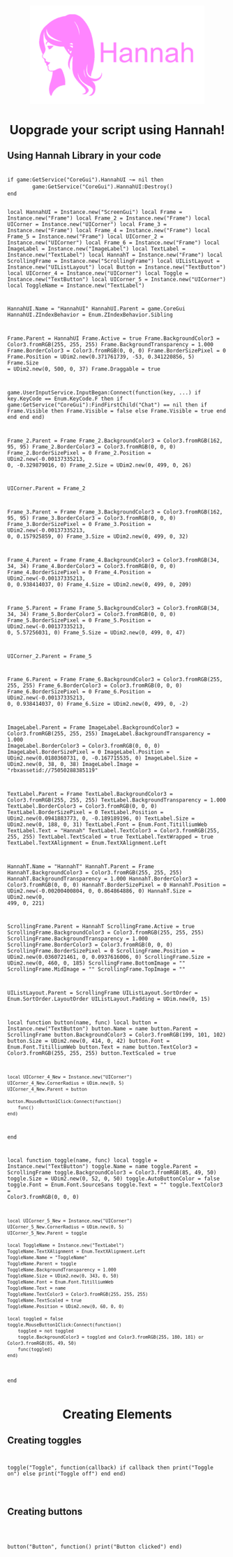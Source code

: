 <div align=center>
  <img src="https://raw.githubusercontent.com/Zearish/Hannah/refs/heads/main/PinkHannahIcon.png" width="400" />
  <h1>Uopgrade your script using Hannah!</h1>
</div>
<h2>Using Hannah Library in your code</h2>
<pre><code>
if game:GetService("CoreGui").HannahUI ~= nil then
        game:GetService("CoreGui").HannahUI:Destroy()
end

local HannahUI = Instance.new("ScreenGui")
local Frame = Instance.new("Frame")
local Frame_2 = Instance.new("Frame")
local UICorner = Instance.new("UICorner")
local Frame_3 = Instance.new("Frame")
local Frame_4 = Instance.new("Frame")
local Frame_5 = Instance.new("Frame")
local UICorner_2 = Instance.new("UICorner")
local Frame_6 = Instance.new("Frame")
local ImageLabel = Instance.new("ImageLabel")
local TextLabel = Instance.new("TextLabel")
local HannahT = Instance.new("Frame")
local ScrollingFrame = Instance.new("ScrollingFrame")
local UIListLayout = Instance.new("UIListLayout")
local Button = Instance.new("TextButton")
local UICorner_4 = Instance.new("UICorner")
local Toggle = Instance.new("TextButton")
local UICorner_5 = Instance.new("UICorner")
local ToggleName = Instance.new("TextLabel")


HannahUI.Name = "HannahUI"
HannahUI.Parent = game.CoreGui
HannahUI.ZIndexBehavior = Enum.ZIndexBehavior.Sibling

Frame.Parent = HannahUI
Frame.Active = true
Frame.BackgroundColor3 = Color3.fromRGB(255, 255, 255)
Frame.BackgroundTransparency = 1.000
Frame.BorderColor3 = Color3.fromRGB(0, 0, 0)
Frame.BorderSizePixel = 0
Frame.Position = UDim2.new(0.371761739, -53, 0.341220856, 5)
Frame.Size = UDim2.new(0, 500, 0, 37)
Frame.Draggable = true

game.UserInputService.InputBegan:Connect(function(key, ...)
        if key.KeyCode == Enum.KeyCode.F then
                if game:GetService("CoreGui"):FindFirstChild("Chat") == nil then
                        if Frame.Visible then
                                Frame.Visible = false
                        else
                                Frame.Visible = true
                        end
                end
        end
end)

Frame_2.Parent = Frame
Frame_2.BackgroundColor3 = Color3.fromRGB(162, 95, 95)
Frame_2.BorderColor3 = Color3.fromRGB(0, 0, 0)
Frame_2.BorderSizePixel = 0
Frame_2.Position = UDim2.new(-0.00137335213, 0, -0.329879016, 0)
Frame_2.Size = UDim2.new(0, 499, 0, 26)

UICorner.Parent = Frame_2

Frame_3.Parent = Frame
Frame_3.BackgroundColor3 = Color3.fromRGB(162, 95, 95)
Frame_3.BorderColor3 = Color3.fromRGB(0, 0, 0)
Frame_3.BorderSizePixel = 0
Frame_3.Position = UDim2.new(-0.00137335213, 0, 0.157925859, 0)
Frame_3.Size = UDim2.new(0, 499, 0, 32)

Frame_4.Parent = Frame
Frame_4.BackgroundColor3 = Color3.fromRGB(34, 34, 34)
Frame_4.BorderColor3 = Color3.fromRGB(0, 0, 0)
Frame_4.BorderSizePixel = 0
Frame_4.Position = UDim2.new(-0.00137335213, 0, 0.938414037, 0)
Frame_4.Size = UDim2.new(0, 499, 0, 209)

Frame_5.Parent = Frame
Frame_5.BackgroundColor3 = Color3.fromRGB(34, 34, 34)
Frame_5.BorderColor3 = Color3.fromRGB(0, 0, 0)
Frame_5.BorderSizePixel = 0
Frame_5.Position = UDim2.new(-0.00137335213, 0, 5.57256031, 0)
Frame_5.Size = UDim2.new(0, 499, 0, 47)

UICorner_2.Parent = Frame_5

Frame_6.Parent = Frame
Frame_6.BackgroundColor3 = Color3.fromRGB(255, 255, 255)
Frame_6.BorderColor3 = Color3.fromRGB(0, 0, 0)
Frame_6.BorderSizePixel = 0
Frame_6.Position = UDim2.new(-0.00137335213, 0, 0.938414037, 0)
Frame_6.Size = UDim2.new(0, 499, 0, -2)

ImageLabel.Parent = Frame
ImageLabel.BackgroundColor3 = Color3.fromRGB(255, 255, 255)
ImageLabel.BackgroundTransparency = 1.000
ImageLabel.BorderColor3 = Color3.fromRGB(0, 0, 0)
ImageLabel.BorderSizePixel = 0
ImageLabel.Position = UDim2.new(0.0180360731, 0, -0.167715535, 0)
ImageLabel.Size = UDim2.new(0, 38, 0, 38)
ImageLabel.Image = "rbxassetid://75050288385119"

TextLabel.Parent = Frame
TextLabel.BackgroundColor3 = Color3.fromRGB(255, 255, 255)
TextLabel.BackgroundTransparency = 1.000
TextLabel.BorderColor3 = Color3.fromRGB(0, 0, 0)
TextLabel.BorderSizePixel = 0
TextLabel.Position = UDim2.new(0.0941883773, 0, -0.189189196, 0)
TextLabel.Size = UDim2.new(0, 188, 0, 31)
TextLabel.Font = Enum.Font.TitilliumWeb
TextLabel.Text = "Hannah"
TextLabel.TextColor3 = Color3.fromRGB(255, 255, 255)
TextLabel.TextScaled = true
TextLabel.TextWrapped = true
TextLabel.TextXAlignment = Enum.TextXAlignment.Left

HannahT.Name = "HannahT"
HannahT.Parent = Frame
HannahT.BackgroundColor3 = Color3.fromRGB(255, 255, 255)
HannahT.BackgroundTransparency = 1.000
HannahT.BorderColor3 = Color3.fromRGB(0, 0, 0)
HannahT.BorderSizePixel = 0
HannahT.Position = UDim2.new(-0.00200400804, 0, 0.864864886, 0)
HannahT.Size = UDim2.new(0, 499, 0, 221)

ScrollingFrame.Parent = HannahT
ScrollingFrame.Active = true
ScrollingFrame.BackgroundColor3 = Color3.fromRGB(255, 255, 255)
ScrollingFrame.BackgroundTransparency = 1.000
ScrollingFrame.BorderColor3 = Color3.fromRGB(0, 0, 0)
ScrollingFrame.BorderSizePixel = 0
ScrollingFrame.Position = UDim2.new(0.0360721461, 0, 0.0937616006, 0)
ScrollingFrame.Size = UDim2.new(0, 460, 0, 185)
ScrollingFrame.BottomImage = ""
ScrollingFrame.MidImage = ""
ScrollingFrame.TopImage = ""

UIListLayout.Parent = ScrollingFrame
UIListLayout.SortOrder = Enum.SortOrder.LayoutOrder
UIListLayout.Padding = UDim.new(0, 15)

local function button(name, func)
    local button = Instance.new("TextButton")
    button.Name = name
    button.Parent = ScrollingFrame
    button.BackgroundColor3 = Color3.fromRGB(199, 101, 102)
    button.Size = UDim2.new(0, 414, 0, 42)
    button.Font = Enum.Font.TitilliumWeb
    button.Text = name
    button.TextColor3 = Color3.fromRGB(255, 255, 255)
    button.TextScaled = true

    local UICorner_4_New = Instance.new("UICorner")
    UICorner_4_New.CornerRadius = UDim.new(0, 5)
    UICorner_4_New.Parent = button

    button.MouseButton1Click:Connect(function()
        func()
    end)
end

local function toggle(name, func)
    local toggle = Instance.new("TextButton")
    toggle.Name = name
    toggle.Parent = ScrollingFrame
    toggle.BackgroundColor3 = Color3.fromRGB(85, 49, 50)
    toggle.Size = UDim2.new(0, 52, 0, 50)
    toggle.AutoButtonColor = false
    toggle.Font = Enum.Font.SourceSans
    toggle.Text = ""
    toggle.TextColor3 = Color3.fromRGB(0, 0, 0)

    local UICorner_5_New = Instance.new("UICorner")
    UICorner_5_New.CornerRadius = UDim.new(0, 5)
    UICorner_5_New.Parent = toggle

    local ToggleName = Instance.new("TextLabel")
    ToggleName.TextXAlignment = Enum.TextXAlignment.Left
    ToggleName.Name = "ToggleName"
    ToggleName.Parent = toggle
    ToggleName.BackgroundTransparency = 1.000
    ToggleName.Size = UDim2.new(0, 343, 0, 50)
    ToggleName.Font = Enum.Font.TitilliumWeb
    ToggleName.Text = name
    ToggleName.TextColor3 = Color3.fromRGB(255, 255, 255)
    ToggleName.TextScaled = true
    ToggleName.Position = UDim2.new(0, 60, 0, 0)

    local toggled = false
    toggle.MouseButton1Click:Connect(function()
        toggled = not toggled
        toggle.BackgroundColor3 = toggled and Color3.fromRGB(255, 180, 181) or Color3.fromRGB(85, 49, 50)
        func(toggled)
    end)
end
</code></pre>
<div align=center>
  <h1>Creating Elements</h2>
</div>
<h2>Creating toggles</h2>
<code><pre>
  
toggle("Toggle", function(callback)
    if callback then
        print("Toggle on")
    else
        print("Toggle off")
    end
end)
  
</pre></code>
<h2>Creating buttons</h2>
<pre><code>
  
button("Button", function()
    print("Button clicked")
end)

</code></pre>
